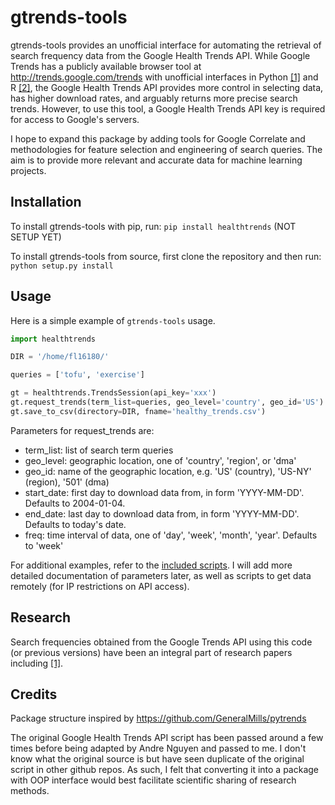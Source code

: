 # gtrends-tools
gtrends-tools provides an unofficial interface for automating the retrieval of search frequency data from the Google Health Trends API. While Google Trends has a publicly available browser tool at <http://trends.google.com/trends> with unofficial interfaces in Python [[1]](https://github.com/GeneralMills/pytrends) and R [[2]](https://github.com/PMassicotte/gtrendsR), the Google Health Trends API provides more control in selecting data, has higher download rates, and arguably returns more precise search trends. However, to use this tool, a Google Health Trends API key is required for access to Google's servers.

I hope to expand this package by adding tools for Google Correlate and methodologies for feature selection and engineering of search queries. The aim is to provide more relevant and accurate data for machine learning projects.

## Installation

To install gtrends-tools with pip, run: `pip install healthtrends` (NOT SETUP YET)

To install gtrends-tools from source, first clone the repository and then run:
`python setup.py install`


## Usage

Here is a simple example of `gtrends-tools` usage.

```python
import healthtrends

DIR = '/home/fl16180/'

queries = ['tofu', 'exercise']

gt = healthtrends.TrendsSession(api_key='xxx')
gt.request_trends(term_list=queries, geo_level='country', geo_id='US')
gt.save_to_csv(directory=DIR, fname='healthy_trends.csv')

```

Parameters for request_trends are:
- term_list: list of search term queries
- geo_level: geographic location, one of 'country', 'region', or 'dma'
- geo_id: name of the geographic location, e.g. 'US' (country), 'US-NY' (region), '501' (dma)
- start_date: first day to download data from, in form 'YYYY-MM-DD'. Defaults to 2004-01-04.
- end_date: last day to download data from, in form 'YYYY-MM-DD'. Defaults to today's date.
- freq: time interval of data, one of 'day', 'week', 'month', 'year'. Defaults to 'week'

For additional examples, refer to the [included scripts](bin/example.py). I will add more detailed documentation of parameters later, as well as scripts to get data remotely (for IP restrictions on API access).


## Research
Search frequencies obtained from the Google Trends API using this code (or previous versions) have been an integral part of research papers including [[1]](https://publichealth.jmir.org/2018/1/e4/).

## Credits
Package structure inspired by <https://github.com/GeneralMills/pytrends>

The original Google Health Trends API script has been passed around a few times before being adapted by Andre Nguyen and passed to me. I don't know what the original source is but have seen duplicate of the original script in other github repos. As such, I felt that converting it into a package with OOP interface would best facilitate scientific sharing of research methods.
